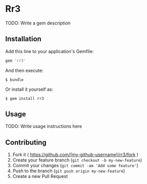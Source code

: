 # Rr3

TODO: Write a gem description

## Installation

Add this line to your application's Gemfile:

```ruby
gem 'rr3'
```

And then execute:

    $ bundle

Or install it yourself as:

    $ gem install rr3

## Usage

TODO: Write usage instructions here

## Contributing

1. Fork it ( https://github.com/[my-github-username]/rr3/fork )
2. Create your feature branch (`git checkout -b my-new-feature`)
3. Commit your changes (`git commit -am 'Add some feature'`)
4. Push to the branch (`git push origin my-new-feature`)
5. Create a new Pull Request
